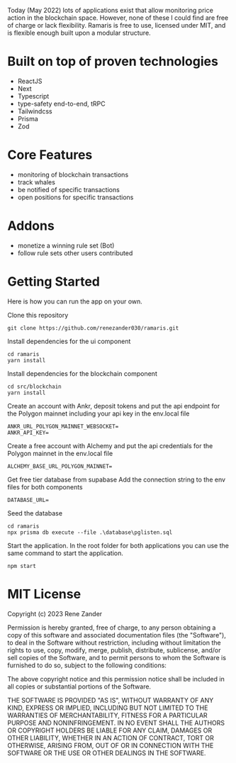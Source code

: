 Today (May 2022) lots of applications exist that allow monitoring price action in the blockchain space. However, none of these I could find are free of charge or lack flexibility. Ramaris is free to use, licensed under MIT, and is flexible enough built upon a modular structure.


# Built on top of proven technologies
- ReactJS
- Next
- Typescript
- type-safety end-to-end, tRPC
- Tailwindcss
- Prisma
- Zod

# Core Features
- monitoring of blockchain transactions
- track whales
- be notified of specific transactions
- open positions for specific transactions

# Addons
- monetize a winning rule set (Bot)
- follow rule sets other users contributed

# Getting Started
Here is how you can run the app on your own.


Clone this repository  
```
git clone https://github.com/renezander030/ramaris.git  
```
Install dependencies for the ui component  
```
cd ramaris  
yarn install  
```
Install dependencies for the blockchain component  
```
cd src/blockchain  
yarn install  
```
Create an account with Ankr, deposit tokens and put the api endpoint for the Polygon mainnet including your api key in the env.local file  
```
ANKR_URL_POLYGON_MAINNET_WEBSOCKET=  
ANKR_API_KEY=
```    
Create a free account with Alchemy and put the api credentials for the Polygon mainnet in the env.local file  
```
ALCHEMY_BASE_URL_POLYGON_MAINNET=
```
Get free tier database from supabase
Add the connection string to the env files for both components  
```
DATABASE_URL=
```
Seed the database  
```
cd ramaris  
npx prisma db execute --file .\database\pglisten.sql
```
Start the application. In the root folder for both applications you can use the same command to start the application.
```
npm start
```


# MIT License
Copyright (c) 2023 Rene Zander

Permission is hereby granted, free of charge, to any person obtaining a copy
of this software and associated documentation files (the "Software"), to deal
in the Software without restriction, including without limitation the rights
to use, copy, modify, merge, publish, distribute, sublicense, and/or sell
copies of the Software, and to permit persons to whom the Software is
furnished to do so, subject to the following conditions:

The above copyright notice and this permission notice shall be included in all
copies or substantial portions of the Software.

THE SOFTWARE IS PROVIDED "AS IS", WITHOUT WARRANTY OF ANY KIND, EXPRESS OR
IMPLIED, INCLUDING BUT NOT LIMITED TO THE WARRANTIES OF MERCHANTABILITY,
FITNESS FOR A PARTICULAR PURPOSE AND NONINFRINGEMENT. IN NO EVENT SHALL THE
AUTHORS OR COPYRIGHT HOLDERS BE LIABLE FOR ANY CLAIM, DAMAGES OR OTHER
LIABILITY, WHETHER IN AN ACTION OF CONTRACT, TORT OR OTHERWISE, ARISING FROM,
OUT OF OR IN CONNECTION WITH THE SOFTWARE OR THE USE OR OTHER DEALINGS IN THE
SOFTWARE.
